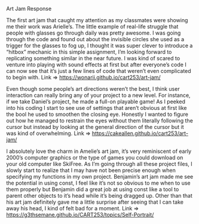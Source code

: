 Art Jam Response

The first art jam that caught my attention as my classmates were showing me their work was Arielle’s. The little example of real-life struggle that people with glasses go through daily was pretty awesome. 
I was going through the code and found out about the invisible circles she used as a trigger for the glasses to fog up, I thought it was super clever to introduce a “hitbox” mechanic in this simple assignment, I’m looking forward to replicating something similar in the near future. I was kind of scared to venture into playing with sound effects at first but after everyone’s code I can now see that it’s just a few lines of code that weren’t even complicated to begin with.
Link => https://wonarii.github.io/cart253/art-jam/

Even though some people’s art directions weren’t the best, I think user interaction can really bring any of your project to a new level. For instance, if we take Daniel’s project, he made a full-on playable game! As I peeked into his coding I start to see use of settings that aren’t obvious at first like the bool he used to smoothen the closing eye. Honestly I wanted to figure out how he managed to restrain the eyes without them literally following the cursor but instead by looking at the general direction of the cursor but it was kind of overwhelming.
Link => https://cakeallen.github.io/cart253/art-jam/

I absolutely love the charm in Amelie’s art jam, it’s very reminiscent of early 2000’s computer graphics or the type of games you could download on your old computer like SkiFree.
As I’m going through all these project files, I slowly start to realize that I may have not been precise enough when specifying my functions in my own project.
Benjamin’s art jam made me see the potential in using const, I feel like it’s not so obvious to me when to use them properly but Benjamin did a great job at using const like a tool to parent other objects to it’s head while it’s being dragged up. Other than that his art jam definitely gave me a little surprise after seeing that I can take away his head, I kind of felt bad for a moment.
Link => https://g3thsemane.github.io/CART253/topics/Self-Portrait/

